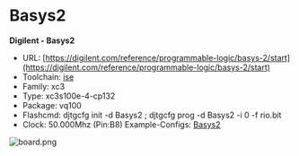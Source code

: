 # Basys2
**Digilent - Basys2**

* URL: [https://digilent.com/reference/programmable-logic/basys-2/start](https://digilent.com/reference/programmable-logic/basys-2/start)
* Toolchain: [ise](../../generator/toolchains/ise/README.md)
* Family: xc3
* Type: xc3s100e-4-cp132
* Package: vq100
* Flashcmd: djtgcfg init -d Basys2 ; djtgcfg prog -d Basys2 -i 0 -f rio.bit
* Clock: 50.000Mhz (Pin:B8)
 Example-Configs: [Basys2](../../configs/Basys2)

![board.png](board.png)

